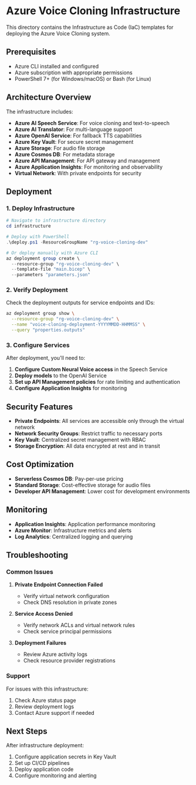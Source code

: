 # Azure Voice Cloning Infrastructure

This directory contains the Infrastructure as Code (IaC) templates for deploying the Azure Voice Cloning system.

## Prerequisites

- Azure CLI installed and configured
- Azure subscription with appropriate permissions
- PowerShell 7+ (for Windows/macOS) or Bash (for Linux)

## Architecture Overview

The infrastructure includes:

- **Azure AI Speech Service**: For voice cloning and text-to-speech
- **Azure AI Translator**: For multi-language support
- **Azure OpenAI Service**: For fallback TTS capabilities
- **Azure Key Vault**: For secure secret management
- **Azure Storage**: For audio file storage
- **Azure Cosmos DB**: For metadata storage
- **Azure API Management**: For API gateway and management
- **Azure Application Insights**: For monitoring and observability
- **Virtual Network**: With private endpoints for security

## Deployment

### 1. Deploy Infrastructure

```powershell
# Navigate to infrastructure directory
cd infrastructure

# Deploy with PowerShell
.\deploy.ps1 -ResourceGroupName "rg-voice-cloning-dev"

# Or deploy manually with Azure CLI
az deployment group create \
  --resource-group "rg-voice-cloning-dev" \
  --template-file "main.bicep" \
  --parameters "parameters.json"
```

### 2. Verify Deployment

Check the deployment outputs for service endpoints and IDs:

```bash
az deployment group show \
  --resource-group "rg-voice-cloning-dev" \
  --name "voice-cloning-deployment-YYYYMMDD-HHMMSS" \
  --query "properties.outputs"
```

### 3. Configure Services

After deployment, you'll need to:

1. **Configure Custom Neural Voice access** in the Speech Service
2. **Deploy models** to the OpenAI Service
3. **Set up API Management policies** for rate limiting and authentication
4. **Configure Application Insights** for monitoring

## Security Features

- **Private Endpoints**: All services are accessible only through the virtual network
- **Network Security Groups**: Restrict traffic to necessary ports
- **Key Vault**: Centralized secret management with RBAC
- **Storage Encryption**: All data encrypted at rest and in transit

## Cost Optimization

- **Serverless Cosmos DB**: Pay-per-use pricing
- **Standard Storage**: Cost-effective storage for audio files
- **Developer API Management**: Lower cost for development environments

## Monitoring

- **Application Insights**: Application performance monitoring
- **Azure Monitor**: Infrastructure metrics and alerts
- **Log Analytics**: Centralized logging and querying

## Troubleshooting

### Common Issues

1. **Private Endpoint Connection Failed**
   - Verify virtual network configuration
   - Check DNS resolution in private zones

2. **Service Access Denied**
   - Verify network ACLs and virtual network rules
   - Check service principal permissions

3. **Deployment Failures**
   - Review Azure activity logs
   - Check resource provider registrations

### Support

For issues with this infrastructure:
1. Check Azure status page
2. Review deployment logs
3. Contact Azure support if needed

## Next Steps

After infrastructure deployment:
1. Configure application secrets in Key Vault
2. Set up CI/CD pipelines
3. Deploy application code
4. Configure monitoring and alerting
